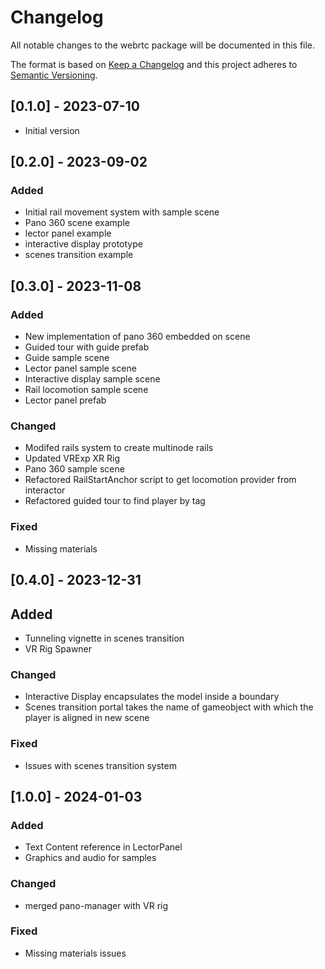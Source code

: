 # Changelog
All notable changes to the webrtc package will be documented in this file.

The format is based on [Keep a Changelog](http://keepachangelog.com/en/1.0.0/)
and this project adheres to [Semantic Versioning](http://semver.org/spec/v2.0.0.html).

## [0.1.0] - 2023-07-10

- Initial version

## [0.2.0] - 2023-09-02

### Added

- Initial rail movement system with sample scene
- Pano 360 scene example
- lector panel example
- interactive display prototype
- scenes transition example

## [0.3.0] - 2023-11-08

### Added

- New implementation of pano 360 embedded on scene
- Guided tour with guide prefab
- Guide sample scene
- Lector panel sample scene
- Interactive display sample scene
- Rail locomotion sample scene
- Lector panel prefab

### Changed

- Modifed rails system to create multinode rails
- Updated VRExp XR Rig
- Pano 360 sample scene
- Refactored RailStartAnchor script to get locomotion provider from interactor
- Refactored guided tour to find player by tag

### Fixed

- Missing materials

## [0.4.0] - 2023-12-31

## Added

- Tunneling vignette in scenes transition
- VR Rig Spawner

### Changed

- Interactive Display encapsulates the model inside a boundary
- Scenes transition portal takes the name of gameobject with which the player is aligned in new scene

### Fixed

- Issues with scenes transition system

## [1.0.0] - 2024-01-03

### Added

- Text Content reference in LectorPanel
- Graphics and audio for samples

### Changed

- merged pano-manager with VR rig

### Fixed

- Missing materials issues